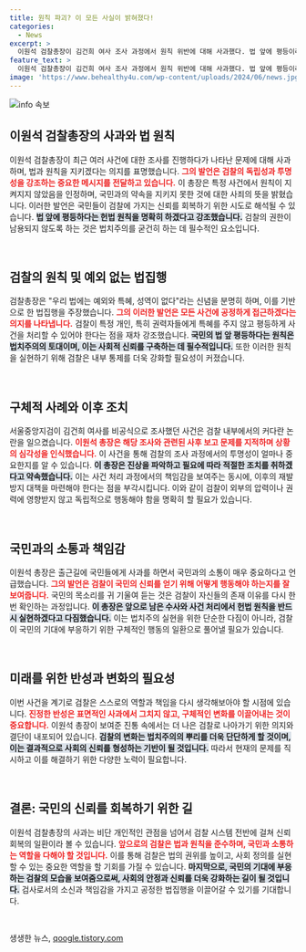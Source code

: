 ```yaml
---
title: 원칙 파괴? 이 모든 사실이 밝혀졌다!
categories:
  - News
excerpt: >
  이원석 검찰총장이 김건희 여사 조사 과정에서 원칙 위반에 대해 사과했다. 법 앞에 평등이라는 헌법 원칙을 지키겠다는 의지를 다지며, 진상 파악과 조치를 예고했다. 이 총장의 발언이 법조계에 큰 파장을 일으킬 전망이다.
feature_text: >
  이원석 검찰총장이 김건희 여사 조사 과정에서 원칙 위반에 대해 사과했다. 법 앞에 평등이라는 헌법 원칙을 지키겠다는 의지를 다지며, 진상 파악과 조치를 예고했다. 이 총장의 발언이 법조계에 큰 파장을 일으킬 전망이다.
image: 'https://www.behealthy4u.com/wp-content/uploads/2024/06/news.jpg'
---
```


<p><img src="https://www.behealthy4u.com/wp-content/uploads/2024/06/news.jpg" alt="info 속보" /></p>

<h2 data-ke-size="size26">이원석 검찰총장의 사과와 법 원칙</h2>

<p data-ke-size="size16">이원석 검찰총장이 최근 여러 사건에 대한 조사를 진행하다가 나타난 문제에 대해 사과하며, 법과 원칙을 지키겠다는 의지를 표명했습니다. <b><span style="color: #ee2323;">그의 발언은 검찰의 독립성과 투명성을 강조하는 중요한 메시지를 전달하고 있습니다.</span></b> 이 총장은 특정 사건에서 원칙이 지켜지지 않았음을 인정하며, 국민과의 약속을 지키지 못한 것에 대한 사죄의 뜻을 밝혔습니다. 이러한 발언은 국민들이 검찰에 가지는 신뢰를 회복하기 위한 시도로 해석될 수 있습니다. <b><span style="background-color: #21538527;">법 앞에 평등하다는 헌법 원칙을 명확히 하겠다고 강조했습니다.</span></b> 검찰의 권한이 남용되지 않도록 하는 것은 법치주의를 굳건히 하는 데 필수적인 요소입니다.</p>

<p data-ke-size="size16">&nbsp;</p>

<h2 data-ke-size="size26">검찰의 원칙 및 예외 없는 법집행</h2>

<p data-ke-size="size16">검찰총장은 "우리 법에는 예외와 특혜, 성역이 없다"라는 신념을 분명히 하며, 이를 기반으로 한 법집행을 주장했습니다. <b><span style="color: #ee2323;">그의 이러한 발언은 모든 사건에 공정하게 접근하겠다는 의지를 나타냅니다.</span></b> 검찰이 특정 개인, 특히 권력자들에게 특혜를 주지 않고 평등하게 사건을 처리할 수 있어야 한다는 점을 재차 강조했습니다. <b><span style="background-color: #21538527;">국민의 법 앞 평등하다는 원칙은 법치주의의 토대이며, 이는 사회적 신뢰를 구축하는 데 필수적입니다.</span></b> 또한 이러한 원칙을 실현하기 위해 검찰은 내부 통제를 더욱 강화할 필요성이 커졌습니다.</p>

<p data-ke-size="size16">&nbsp;</p>

<h2 data-ke-size="size26">구체적 사례와 이후 조치</h2>

<p data-ke-size="size16">서울중앙지검이 김건희 여사를 비공식으로 조사했던 사건은 검찰 내부에서의 커다란 논란을 일으켰습니다. <b><span style="color: #ee2323;">이원석 총장은 해당 조사와 관련된 사후 보고 문제를 지적하며 상황의 심각성을 인식했습니다.</span></b> 이 사건을 통해 검찰의 조사 과정에서의 투명성이 얼마나 중요한지를 알 수 있습니다. <b><span style="background-color: #21538527;">이 총장은 진상을 파악하고 필요에 따라 적절한 조치를 취하겠다고 약속했습니다.</span></b> 이는 사건 처리 과정에서의 책임감을 보여주는 동시에, 이후의 재발방지 대책을 마련해야 한다는 점을 부각시킵니다. 이와 같이 검찰이 외부의 압력이나 권력에 영향받지 않고 독립적으로 행동해야 함을 명확히 할 필요가 있습니다.</p>

<p data-ke-size="size16">&nbsp;</p>

<h2 data-ke-size="size26">국민과의 소통과 책임감</h2>

<p data-ke-size="size16">이원석 총장은 출근길에 국민들에게 사과를 하면서 국민과의 소통이 매우 중요하다고 언급했습니다. <b><span style="color: #ee2323;">그의 발언은 검찰이 국민의 신뢰를 얻기 위해 어떻게 행동해야 하는지를 잘 보여줍니다.</span></b> 국민의 목소리를 귀 기울여 듣는 것은 검찰이 자신들의 존재 이유를 다시 한번 확인하는 과정입니다. <b><span style="background-color: #21538527;">이 총장은 앞으로 남은 수사와 사건 처리에서 헌법 원칙을 반드시 실현하겠다고 다짐했습니다.</span></b> 이는 법치주의 실현을 위한 단순한 다짐이 아니라, 검찰이 국민의 기대에 부응하기 위한 구체적인 행동의 일환으로 풀어낼 필요가 있습니다.</p>

<p data-ke-size="size16">&nbsp;</p>

<h2 data-ke-size="size26">미래를 위한 반성과 변화의 필요성</h2>

<p data-ke-size="size16">이번 사건을 계기로 검찰은 스스로의 역할과 책임을 다시 생각해보아야 할 시점에 있습니다. <b><span style="color: #ee2323;">진정한 반성은 표면적인 사과에서 그치지 않고, 구체적인 변화를 이끌어내는 것이 중요합니다.</span></b> 이원석 총장이 보여준 진통 속에서는 더 나은 검찰로 나아가기 위한 의지와 결단이 내포되어 있습니다. <b><span style="background-color: #21538527;">검찰의 변화는 법치주의의 뿌리를 더욱 단단하게 할 것이며, 이는 결과적으로 사회의 신뢰를 형성하는 기반이 될 것입니다.</span></b> 따라서 현재의 문제를 직시하고 이를 해결하기 위한 다양한 노력이 필요합니다.</p>

<p data-ke-size="size16">&nbsp;</p>

<h2 data-ke-size="size26">결론: 국민의 신뢰를 회복하기 위한 길</h2>

<p data-ke-size="size16">이원석 검찰총장의 사과는 비단 개인적인 관점을 넘어서 검찰 시스템 전반에 걸쳐 신뢰 회복의 일환이라 볼 수 있습니다. <b><span style="color: #ee2323;">앞으로의 검찰은 법과 원칙을 준수하며, 국민과 소통하는 역할을 다해야 할 것입니다.</span></b> 이를 통해 검찰은 법의 권위를 높이고, 사회 정의를 실현할 수 있는 중요한 역할을 할 기회를 가질 수 있습니다. <b><span style="background-color: #21538527;">마지막으로, 국민의 기대에 부응하는 검찰의 모습을 보여줌으로써, 사회의 안정과 신뢰를 더욱 강화하는 길이 될 것입니다.</span></b> 검사로서의 소신과 책임감을 가지고 공정한 법집행을 이끌어갈 수 있기를 기대합니다.</p>

<p data-ke-size="size16">&nbsp;</p>
생생한 뉴스, <a href="https://qoogle.tistory.com" rel="dofollow">qoogle.tistory.com</a>


